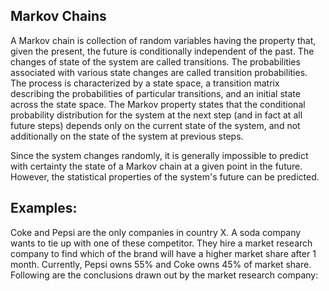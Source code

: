 ## Markov Chains
A Markov chain is collection of random variables having the property that, given the present, the future is conditionally independent of the past.
The changes of state of the system are called transitions. The probabilities associated with various state changes are called transition probabilities. The process is characterized by a state space, a transition matrix describing the probabilities of particular transitions, and an initial state across the state space.
The Markov property states that the conditional probability distribution for the system at the next step (and in fact at all future steps) depends only on the current state of the system, and not additionally on the state of the system at previous steps.

Since the system changes randomly, it is generally impossible to predict with certainty the state of a Markov chain at a given point in the future. However, the statistical properties of the system's future can be predicted.

## Examples:
  Coke and Pepsi are the only companies in country X. A soda company wants to tie up with one of these competitor. They hire a market research company to find which of the brand will have a higher market share after 1 month. Currently, Pepsi owns 55% and Coke owns 45% of market share. Following are the conclusions drawn out by the market research company:
